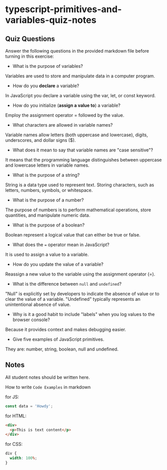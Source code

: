 # typescript-primitives-and-variables-quiz-notes

## Quiz Questions

Answer the following questions in the provided markdown file before turning in this exercise:

- What is the purpose of variables?

Variables are used to store and manipulate data in a computer program.

- How do you **declare** a variable?

In JavaScript you declare a variable using the var, let, or const keyword.

- How do you initialize (**assign a value to**) a variable?

Employ the assignment operator = followed by the value.

- What characters are allowed in variable names?

Variable names allow letters (both uppercase and lowercase), digits, underscores, and dollar signs ($).

- What does it mean to say that variable names are "case sensitive"?

It means that the programming language distinguishes between uppercase and lowercase letters in variable names.

- What is the purpose of a string?

String is a data type used to represent text. Storing characters, such as letters, numbers, symbols, or whitespace.

- What is the purpose of a number?

The purpose of numbers is to perform mathematical operations, store quantities, and manipulate numeric data.

- What is the purpose of a boolean?

Boolean represent a logical value that can either be true or false.

- What does the `=` operator mean in JavaScript?

It is used to assign a value to a variable.

- How do you update the value of a variable?

Reassign a new value to the variable using the assignment operator (=).

- What is the difference between `null` and `undefined`?

"Null" is explicitly set by developers to indicate the absence of value or to clear the value of a variable.
"Undefined" typically represents an unintentional absence of value.

- Why is it a good habit to include "labels" when you log values to the browser console?

Because it provides context and makes debugging easier.

- Give five examples of JavaScript primitives.

They are: number, string, boolean, null and undefined.

## Notes

All student notes should be written here.

How to write `Code Examples` in markdown

for JS:

```javascript
const data = 'Howdy';
```

for HTML:

```html
<div>
  <p>This is text content</p>
</div>
```

for CSS:

```css
div {
  width: 100%;
}
```
